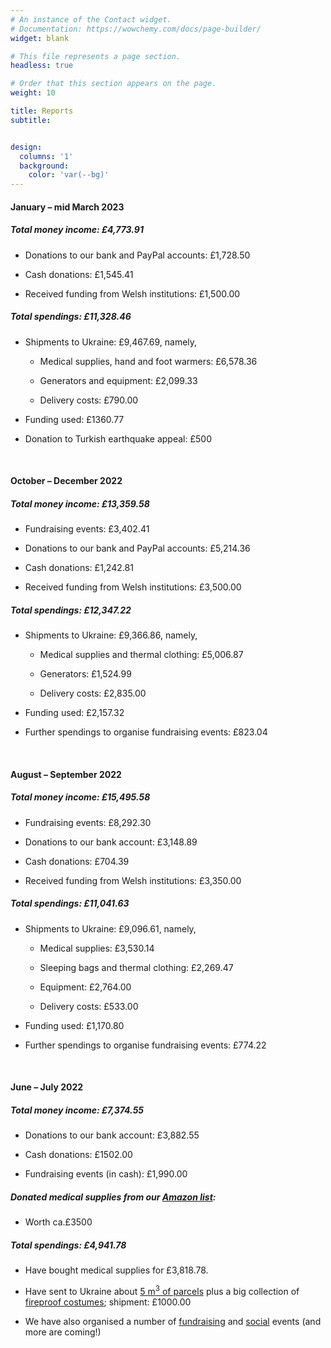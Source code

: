 ```yaml
---
# An instance of the Contact widget.
# Documentation: https://wowchemy.com/docs/page-builder/
widget: blank

# This file represents a page section.
headless: true

# Order that this section appears on the page.
weight: 10

title: Reports
subtitle:


design:
  columns: '1'
  background:
    color: 'var(--bg)'
---
```


<h4>January – mid March 2023</h4>

<h5>Total money income: £4,773.91</h5>

* Donations to our bank and PayPal accounts: £1,728.50

* Cash donations: £1,545.41

* Received funding from Welsh institutions: £1,500.00

<h5>Total spendings: £11,328.46</h5>

* Shipments to Ukraine: £9,467.69, namely,

  + Medical supplies, hand and foot warmers:  £6,578.36

  + Generators and equipment: £2,099.33

  + Delivery costs: £790.00

* Funding used: £1360.77

* Donation to Turkish earthquake appeal: £500

<br/>

<h4>October – December 2022</h4>

<h5>Total money income: £13,359.58</h5>

* Fundraising events: £3,402.41

* Donations to our bank and PayPal accounts: £5,214.36
    
* Cash donations: £1,242.81
    
* Received funding from Welsh institutions: £3,500.00


<h5>Total spendings: £12,347.22</h5>
    
* Shipments to Ukraine: £9,366.86, namely,
  
  + Medical supplies and thermal clothing: £5,006.87

  + Generators: £1,524.99

  + Delivery costs: £2,835.00
    
* Funding used: £2,157.32

* Further spendings to organise fundraising events: £823.04


 
<br/>

<h4>August – September 2022</h4>

<h5>Total money income: £15,495.58</h5>

* Fundraising events: £8,292.30

* Donations to our bank account: £3,148.89
    
* Cash donations: £704.39
    
* Received funding from Welsh institutions: £3,350.00

<h5>Total spendings: £11,041.63</h5>
    
* Shipments to Ukraine: £9,096.61, namely,
  
  + Medical supplies: £3,530.14

  + Sleeping bags and thermal clothing: £2,269.47

  + Equipment: £2,764.00

  + Delivery costs: £533.00 
    
* Funding used: £1,170.80

* Further spendings to organise fundraising events: £774.22


 
<br/>

<h4>June – July 2022</h4>

<h5>Total money income: £7,374.55</h5>

* Donations to our bank account: £3,882.55
    
* Cash donations: £1502.00
    
* Fundraising events (in cash): £1,990.00

<h5>Donated medical supplies from our <a href="https://www.amazon.co.uk/hz/wishlist/ls/3IKD8RINIZODU" target="_blank">Amazon list</a>:</h5> 

* Worth ca.£3500

<h5>Total spendings: £4,941.78</h5>
    
* Have bought medical supplies for £3,818.78.
    
* Have sent to Ukraine about <a href="/shipments/" target="_blank">5 m<sup>3</sup> of parcels</a> plus a big collection of <a href="/shipments/16-07-2022-double-shipment/" target="_blank">fireproof costumes</a>; shipment: £1000.00
    
* We have also organised a number of <a href="/fundraising/" target="_blank">fundraising</a> and <a href="/events/" target="_blank">social</a> events (and more are coming!)

